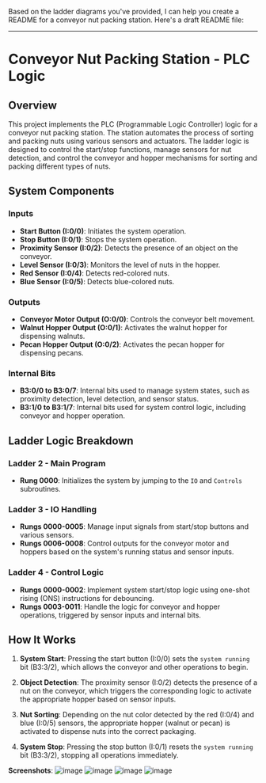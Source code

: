 Based on the ladder diagrams you've provided, I can help you create a README for a conveyor nut packing station. Here's a draft README file:

---

# Conveyor Nut Packing Station - PLC Logic

## Overview
This project implements the PLC (Programmable Logic Controller) logic for a conveyor nut packing station. The station automates the process of sorting and packing nuts using various sensors and actuators. The ladder logic is designed to control the start/stop functions, manage sensors for nut detection, and control the conveyor and hopper mechanisms for sorting and packing different types of nuts.

## System Components

### Inputs
- **Start Button (I:0/0)**: Initiates the system operation.
- **Stop Button (I:0/1)**: Stops the system operation.
- **Proximity Sensor (I:0/2)**: Detects the presence of an object on the conveyor.
- **Level Sensor (I:0/3)**: Monitors the level of nuts in the hopper.
- **Red Sensor (I:0/4)**: Detects red-colored nuts.
- **Blue Sensor (I:0/5)**: Detects blue-colored nuts.

### Outputs
- **Conveyor Motor Output (O:0/0)**: Controls the conveyor belt movement.
- **Walnut Hopper Output (O:0/1)**: Activates the walnut hopper for dispensing walnuts.
- **Pecan Hopper Output (O:0/2)**: Activates the pecan hopper for dispensing pecans.

### Internal Bits
- **B3:0/0 to B3:0/7**: Internal bits used to manage system states, such as proximity detection, level detection, and sensor status.
- **B3:1/0 to B3:1/7**: Internal bits used for system control logic, including conveyor and hopper operation.

## Ladder Logic Breakdown

### Ladder 2 - Main Program
- **Rung 0000**: Initializes the system by jumping to the `IO` and `Controls` subroutines.

### Ladder 3 - IO Handling
- **Rungs 0000-0005**: Manage input signals from start/stop buttons and various sensors.
- **Rungs 0006-0008**: Control outputs for the conveyor motor and hoppers based on the system's running status and sensor inputs.

### Ladder 4 - Control Logic
- **Rungs 0000-0002**: Implement system start/stop logic using one-shot rising (ONS) instructions for debouncing.
- **Rungs 0003-0011**: Handle the logic for conveyor and hopper operations, triggered by sensor inputs and internal bits.

## How It Works

1. **System Start**: Pressing the start button (I:0/0) sets the `system running` bit (B3:3/2), which allows the conveyor and other operations to begin.
   
2. **Object Detection**: The proximity sensor (I:0/2) detects the presence of a nut on the conveyor, which triggers the corresponding logic to activate the appropriate hopper based on sensor inputs.
   
3. **Nut Sorting**: Depending on the nut color detected by the red (I:0/4) and blue (I:0/5) sensors, the appropriate hopper (walnut or pecan) is activated to dispense nuts into the correct packaging.

4. **System Stop**: Pressing the stop button (I:0/1) resets the `system running` bit (B3:3/2), stopping all operations immediately.

**Screenshots**:
![image](https://github.com/user-attachments/assets/e711f208-4a84-475b-a320-375920d1ff3e)
![image](https://github.com/user-attachments/assets/37ffb1d0-c333-4fcc-8a24-6af5811d8ea7)
![image](https://github.com/user-attachments/assets/733ec3d6-87ca-4756-b57f-3231ca1b0dc2)
![image](https://github.com/user-attachments/assets/3772ef4a-ab7c-4e78-b1cd-4b18ba469982)




